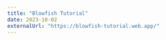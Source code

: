 ```yaml
---
title: "Blowfish Tutorial"
date: 2023-10-02
externalUrl: "https://blowfish-tutorial.web.app/"
---
```

